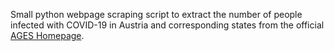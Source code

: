 Small python webpage scraping script to extract the number of people infected with COVID-19 in Austria and corresponding states from the official [AGES Homepage](https://www.ages.at/themen/krankheitserreger/coronavirus/).
